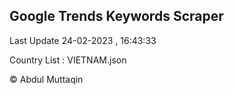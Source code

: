 

## Google Trends Keywords Scraper 
 
Last Update 24-02-2023 , 16:43:33

Country List :
VIETNAM.json



© Abdul Muttaqin 
